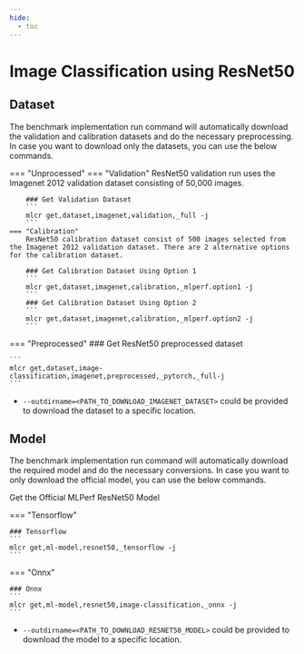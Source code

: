 ```yaml
---
hide:
  - toc
---
```


# Image Classification using ResNet50 

## Dataset

The benchmark implementation run command will automatically download the validation and calibration datasets and do the necessary preprocessing. In case you want to download only the datasets, you can use the below commands.

=== "Unprocessed"
    === "Validation"
        ResNet50 validation run uses the Imagenet 2012 validation dataset consisting of 50,000 images.

        ### Get Validation Dataset
        ```
        mlcr get,dataset,imagenet,validation,_full -j
        ```
    === "Calibration"
        ResNet50 calibration dataset consist of 500 images selected from the Imagenet 2012 validation dataset. There are 2 alternative options for the calibration dataset.

        ### Get Calibration Dataset Using Option 1
        ```
        mlcr get,dataset,imagenet,calibration,_mlperf.option1 -j
        ```
        ### Get Calibration Dataset Using Option 2
        ```
        mlcr get,dataset,imagenet,calibration,_mlperf.option2 -j
        ```
=== "Preprocessed"
    ### Get ResNet50 preprocessed dataset

    ```
    mlcr get,dataset,image-classification,imagenet,preprocessed,_pytorch,_full-j
    ```

- `--outdirname=<PATH_TO_DOWNLOAD_IMAGENET_DATASET>` could be provided to download the dataset to a specific location.

## Model
The benchmark implementation run command will automatically download the required model and do the necessary conversions. In case you want to only download the official model, you can use the below commands.

Get the Official MLPerf ResNet50 Model

=== "Tensorflow"

    ### Tensorflow
    ```
    mlcr get,ml-model,resnet50,_tensorflow -j
    ```
=== "Onnx"

    ### Onnx
    ```
    mlcr get,ml-model,resnet50,image-classification,_onnx -j
    ```

- `--outdirname=<PATH_TO_DOWNLOAD_RESNET50_MODEL>` could be provided to download the model to a specific location.